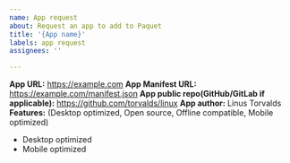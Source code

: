 ```yaml
---
name: App request
about: Request an app to add to Paquet
title: '{App name}'
labels: app request
assignees: ''

---
```


**App URL:** https://example.com
**App Manifest URL:** https://example.com/manifest.json
**App public repo(GitHub/GitLab if applicable):** https://github.com/torvalds/linux
**App author:** Linus Torvalds
**Features:** (Desktop optimized, Open source, Offline compatible, Mobile optimized)

- Desktop optimized
- Mobile optimized
